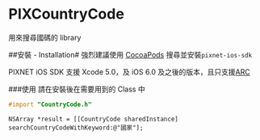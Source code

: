 # PIXCountryCode
用來搜尋國碼的 library

##安裝 - Installation#
強烈建議使用 [CocoaPods](http://cocoapods.org/) 搜尋並安裝`pixnet-ios-sdk`

PIXNET iOS SDK 支援 Xcode 5.0，及 iOS 6.0 及之後的版本，且只支援[ARC](http://en.wikipedia.org/wiki/Automatic_Reference_Counting)

###使用
請在安裝後在需要用到的 Class 中

```objective-c
#import "CountryCode.h"
```
    NSArray *result = [[CountryCode sharedInstance] searchCountryCodeWithKeyword:@"國家"];
